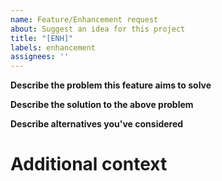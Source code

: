 ```yaml
---
name: Feature/Enhancement request
about: Suggest an idea for this project
title: "[ENH]"
labels: enhancement
assignees: ''
---
```


**Describe the problem this feature aims to solve**
<!-- A clear and concise description of what the problem is your idea tries to solve. E.g: I'm always frustrated when... -->

**Describe the solution to the above problem**
<!-- A clear and concise description of what you want to happen -->

**Describe alternatives you've considered**
<!-- A clear and concise description of any alternative solutions or features you've considered. -->

# Additional context
<!-- Add any other context or screenshots about the feature request here. -->
